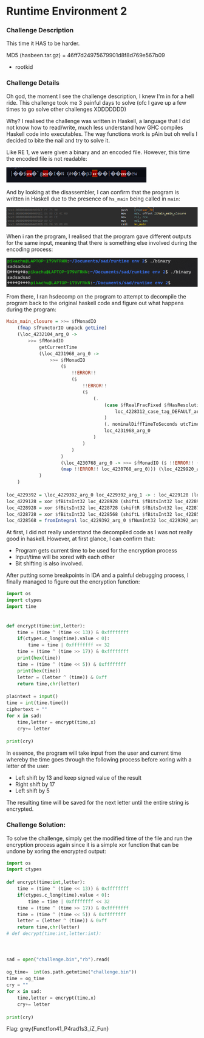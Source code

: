 # Runtime Environment 2

### Challenge Description

This time it HAS to be harder.

MD5 (hasbeen.tar.gz) = 46ff7d24975679901d8f8d769e567b09

* rootkid

### Challenge Details

Oh god, the moment I see the challenge description, I knew I'm in for a hell ride. This challenge took me 3 painful days to solve (ofc I gave up a few times to go solve other challenges XDDDDDDD)

Why? I realised the challenge was written in Haskell, a language that I did not know how to read/write, much less understand how GHC compiles Haskell code into executables. The way functions work is pAin but oh wells I decided to bite the nail and try to solve it.

Like RE 1, we were given a binary and an encoded file. However, this time the encoded file is not readable:

![jeez](<../../.gitbook/assets/image (22).png>)

And by looking at the disassembler, I can confirm that the program is written in Haskell due to the presence of `hs_main` being called in `main`:

![](<../../.gitbook/assets/image (23).png>)

When i ran the program, I realised that the program gave different outputs for the same input, meaning that there is something else involved during the encoding process:

![](<../../.gitbook/assets/image (7).png>)

From there, I ran hsdecomp on the program to attempt to decompile the program back to the original haskell code and figure out what happens during the program:

```haskell
Main_main_closure = >>= $fMonadIO
    (fmap $fFunctorIO unpack getLine)
    (\loc_4232104_arg_0 ->
        >>= $fMonadIO
            getCurrentTime
            (\loc_4231968_arg_0 ->
                >>= $fMonadIO
                    ($
                        !!ERROR!!
                        ($
                            !!ERROR!!
                            ($
                                (.
                                    (case $fRealFracFixed $fHasResolutionTYPEE12 of
                                        loc_4228312_case_tag_DEFAULT_arg_0@_DEFAULT -> floor <index 0 in loc_4228312_case_tag_DEFAULT> $fIntegralInt
                                    )
                                    (. nominalDiffTimeToSeconds utcTimeToPOSIXSeconds)
                                    loc_4231968_arg_0
                                )
                            )
                        )
                    )
                    (\loc_4230768_arg_0 -> >>= $fMonadIO ($ !!ERROR!! (zipWith !!ERROR!! (map !!ERROR!! loc_4232104_arg_0) 
                    (map !!ERROR!! loc_4230768_arg_0))) (\loc_4229920_arg_0 -> $ putStr ($ pack (map !!ERROR!! loc_4229920_arg_0))))
            )
    )

loc_4229392 = \loc_4229392_arg_0 loc_4229392_arg_1 -> : loc_4229128 (loc_4229392 $fIntegralInt32 loc_4229128)
loc_4229128 = xor $fBitsInt32 loc_4228928 (shiftL $fBitsInt32 loc_4228928 (I# 5))
loc_4228928 = xor $fBitsInt32 loc_4228728 (shiftR $fBitsInt32 loc_4228728 (I# 17))
loc_4228728 = xor $fBitsInt32 loc_4228568 (shiftL $fBitsInt32 loc_4228568 (I# 13))
loc_4228568 = fromIntegral loc_4229392_arg_0 $fNumInt32 loc_4229392_arg_1
```

At first, I did not really understand the decompiled code as I was not really good in haskell. However, at first glance, I can confirm that:

* Program gets current time to be used for the encryption process
* &#x20;Input/time will be xored with each other&#x20;
* Bit shifting is also involved.

After putting some breakpoints in IDA and a painful debugging process, I finally managed to figure out the encryption function:

```python
import os
import ctypes
import time


def encrypt(time:int,letter):
    time = (time ^ (time << 13)) & 0xffffffff
    if(ctypes.c_long(time).value < 0):
        time = time | 0xffffffff << 32
    time = (time ^ (time >> 17)) & 0xffffffff
    print(hex(time))
    time = (time ^ (time << 5)) & 0xffffffff
    print(hex(time))
    letter = (letter ^ (time)) & 0xff
    return time,chr(letter)

plaintext = input()
time = int(time.time())
ciphertext = ""
for x in sad:
    time,letter = encrypt(time,x)
    cry+= letter
   
print(cry)

```

In essence, the program will take input from the user and current time whereby the time goes through the following process before xoring with a letter of the user:

* Left shift by 13 and keep signed value of the result
* Right shift by 17
* Left shift by 5

The resulting time will be saved for the next letter until the entire string is encrypted.

### Challenge Solution:

To solve the challenge, simply get the modified time of the file and run the encryption process again since it is a simple xor function that can be undone by xoring the encrypted output:

```python
import os
import ctypes

def encrypt(time:int,letter):
    time = (time ^ (time << 13)) & 0xffffffff
    if(ctypes.c_long(time).value < 0):
        time = time | 0xffffffff << 32
    time = (time ^ (time >> 17)) & 0xffffffff
    time = (time ^ (time << 5)) & 0xffffffff
    letter = (letter ^ (time)) & 0xff
    return time,chr(letter)
# def decrypt(time:int,letter:int):



sad = open("challenge.bin","rb").read(

og_time=  int(os.path.getmtime("challenge.bin")) 
time = og_time
cry = ""
for x in sad:
    time,letter = encrypt(time,x)
    cry+= letter
   
print(cry)

```

Flag: grey{Funct1on41\_P4rad1s3\_iZ\_Fun}
